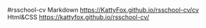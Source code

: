#rsschool-cv
Markdown
https://KattyFox.github.io/rsschool-cv/cv
Html&CSS
https://kattyfox.github.io/rsschool-cv/

